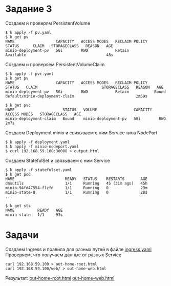 # Задание 3

Создаем и проверям PersistentVolume
```console
$ k apply -f pv.yaml
$ k get pv
NAME                  CAPACITY   ACCESS MODES   RECLAIM POLICY   STATUS      CLAIM   STORAGECLASS   REASON   AGE
minio-deployment-pv   5Gi        RWO            Retain           Available                                   48s
```

Создаем и проверяем PersistentVolumeClaim
```console
$ k apply -f pvc.yaml
$ k get pv
NAME                  CAPACITY   ACCESS MODES   RECLAIM POLICY   STATUS   CLAIM                            STORAGECLASS   REASON   AGE
minio-deployment-pv   5Gi        RWO            Retain           Bound    default/minio-deployment-claim                           2m59s

$ k get pvc
NAME                     STATUS   VOLUME                CAPACITY   ACCESS MODES   STORAGECLASS   AGE
minio-deployment-claim   Bound    minio-deployment-pv   5Gi        RWO                           2m7s
```

Создаем Deployment minio и связываем с ним Service типа NodePort
```console
$ k apply -f deployment.yaml
$ k apply -f minio-nodeport.yaml
$ curl 192.168.59.100:30008 > output.html
```

Создаем StatefulSet и связываем с ним Service 
```console
$ k apply -f statefulset.yaml
$ k get pod
NAME                      READY   STATUS    RESTARTS       AGE
dnsutils                  1/1     Running   45 (31m ago)   45h
minio-94fd47554-flzfd     1/1     Running   0              29m
minio-state-0             1/1     Running   0              28s
...

$ k get sts
NAME          READY   AGE
minio-state   1/1     93s
```

# Задачи

Создаем Ingress и правила для разных путей в файле
[ingress.yaml](ingress.yaml)
Проверяем, что получаем данные от разных Service
```console
curl 192.168.59.100 > out-home-root.html
curl 192.168.59.100/web/ > out-home-web.html
```
Результат:
[out-home-root.html](out-home-root.html)
[out-home-web.html](out-home-web.html)


